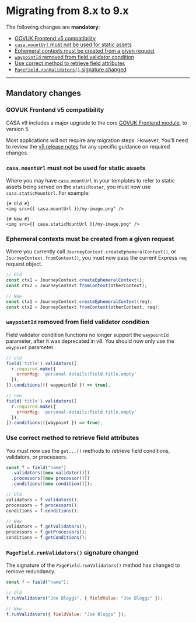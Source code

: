 # Migrating from 8.x to 9.x

The following changes are **mandatory**:

- [GOVUK Frontend v5 compatibility](#govuk-frontend-v5-compatibility)
- [`casa.mountUrl` must not be used for static assets](#casamounturl-must-not-be-used-for-static-assets)
- [Ephemeral contexts must be created from a given request](#ephemeral-contexts-must-be-created-from-a-given-request)
- [`waypointId` removed from field validator condition](#waypointid-removed-from-field-validator-condition)
- [Use correct method to retrieve field attributes](#use-correct-method-to-retrieve-field-attributes)
- [`PageField.runValidators()` signature changed](#pagefieldrunvalidators-signature-changed)

---

## Mandatory changes

### GOVUK Frontend v5 compatibility

CASA v9 includes a major upgrade to the core [GOVUK Frontend module](https://github.com/alphagov/govuk-frontend), to version 5.

Most applications will not require any migration steps. However, You'll need to review the [v5 release notes](https://github.com/alphagov/govuk-frontend/releases/tag/v5.0.0) for any specific guidance on required changes.

### `casa.mountUrl` must not be used for static assets

Where you may have `casa.mountUrl` in your templates to refer to static assets being served on the `staticRouter`, you must now use `casa.staticMountUrl`. For example:

```jinja
{# Old #}
<img src={{ casa.mountUrl }}/my-image.png" />

{# New #}
<img src={{ casa.staticMountUrl }}/my-image.png" />
```

### Ephemeral contexts must be created from a given request

Where you currently call `JourneyContext.createEphemeralContext()`, or `JourneyContext.fromContext()`, you must now pass the current Express `req` request object.

```js
// Old
const ctx1 = JourneyContext.createEphemeralContext();
const ctx2 = JourneyContext.fromContext(otherContext);

// New
const ctx1 = JourneyContext.createEphemeralContext(req);
const ctx2 = JourneyContext.fromContext(otherContext, req);
```

### `waypointId` removed from field validator condition

Field validator condition functions no longer support the `waypointId` parameter, after it was deprecated in v8. You should now only use the `waypoint` parameter.

```javascript
// old
field('title').validators([
  r.required.make({
    errorMsg: 'personal-details:field.title.empty'
  }),
]).conditions(({ waypointId }) => true),
```

```javascript
// new
field('title').validators([
  r.required.make({
    errorMsg: 'personal-details:field.title.empty'
  }),
]).conditions(({waypoint }) => true),
```

### Use correct method to retrieve field attributes

You must now use the `get...()` methods to retrieve field conditions, validators, or processors.

```js
const f = field("name")
  .validators([new validator()])
  .processors([new processor()])
  .conditions([new condition()]);

// Old
validators = f.validators();
processors = f.processors();
conditions = f.conditions();

// New
validators = f.getValidators();
processors = f.getProcessors();
conditions = f.getConditions();
```

### `PageField.runValidators()` signature changed

The signature of the `PageField.runValidators()` method has changed to remove redundancy.

```js
const f = field("name");

// Old
f.runValidators("Joe Bloggs", { fieldValue: "Joe Bloggs" });

// New
f.runValidators({ fieldValue: "Joe Bloggs" });
```
